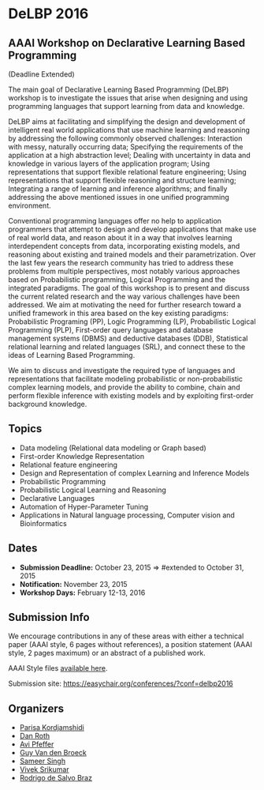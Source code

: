 # DeLBP 2016
## AAAI Workshop on Declarative Learning Based Programming
 (Deadline Extended)

The main goal of Declarative Learning Based Programming (DeLBP) workshop is to investigate the issues that arise when designing and using programming languages that support learning from data and knowledge. 

DeLBP aims at facilitating and simplifying the design and development of intelligent real world applications that use machine learning and reasoning by addressing the following commonly observed challenges:
Interaction with messy, naturally occurring data; Specifying the requirements of the application at a high abstraction level; Dealing with uncertainty in data and knowledge in various layers of the application program; Using representations that support flexible relational feature engineering; Using representations that support flexible reasoning and structure learning; Integrating a range of learning and inference algorithms; and finally addressing the above mentioned issues in one unified programming environment.

Conventional programming languages offer no help to application programmers that attempt to design and develop applications that make use of real world data, and reason about it in a way that involves learning interdependent concepts from data, incorporating existing models, and reasoning about existing and trained models and their parametrization. Over the last few years the research community has tried to address these problems from multiple perspectives, most notably various approaches based on Probabilistic programming, Logical Programming and the integrated paradigms. The goal of this workshop is to present and discuss the current related research and the way various challenges have been addressed. We aim at motivating the need for further research toward a unified framework in this area based on the key existing paradigms: 
Probabilistic Programing (PP),  Logic Programming (LP),  Probabilistic Logical Programming (PLP),  First-order query languages and database management systems (DBMS) and deductive databases (DDB),  Statistical relational learning and related languages (SRL), and connect these to the ideas of Learning Based Programming.  

We aim to discuss and investigate the required type of languages and representations that facilitate modeling probabilistic or non-probabilistic complex learning models, and provide the ability to combine, chain and perform flexible inference with existing models and by exploiting first-order background knowledge.

## Topics
- Data modeling (Relational data modeling or Graph based)
- First-order Knowledge Representation
- Relational feature engineering
- Design and Representation of complex Learning and Inference Models 
- Probabilistic Programming 
- Probabilistic Logical Learning and Reasoning
- Declarative Languages
- Automation of Hyper-Parameter Tuning 
- Applications in Natural language processing, Computer vision and Bioinformatics

## Dates
- **Submission Deadline:** October 23, 2015 => #extended to October 31, 2015   
- **Notification:** November 23, 2015
- **Workshop Days:** February 12-13, 2016

## Submission Info
We encourage contributions in any of these areas with either a technical paper (AAAI style, 6 pages without references), a position statement (AAAI style, 2 pages maximum) or an abstract of a published work.

AAAI Style files [available here](http://www.aaai.org/Publications/Templates/AuthorKit.zip).

Submission site: https://easychair.org/conferences/?conf=delbp2016 

## Organizers
- [Parisa Kordjamshidi](http://people.cs.kuleuven.be/~parisa.kordjamshidi/)
- [Dan Roth](http://people.cs.kuleuven.be/~parisa.kordjamshidi/)
- [Avi Pfeffer](http://www.gelberpfeffer.net/avi)
- [Guy Van den Broeck](http://people.cs.kuleuven.be/~guy.vandenbroeck/)
- [Sameer Singh](http://sameersingh.org)
- [Vivek Srikumar](http://svivek.com/)
- [Rodrigo de Salvo Braz](http://www.ai.sri.com/~braz/)
